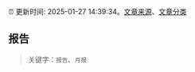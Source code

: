 :alarm_clock: 更新时间: 2025-01-27 14:39:34。[文章来源](/README.md)、[文章分类](/TAGS.md)

## 报告


> 关键字：`报告`、`月报`



